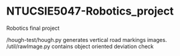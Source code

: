 # NTUCSIE5047-Robotics_project

Robotics final project

/hough-test/hough.py generates vertical road markings images.
/util/rawImage.py contains object oriented deviation check
